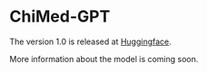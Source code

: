 # ChiMed-GPT

The version 1.0 is released at [Huggingface](https://huggingface.co/SYNLP/ChiMed-GPT-1.0).

More information about the model is coming soon.

